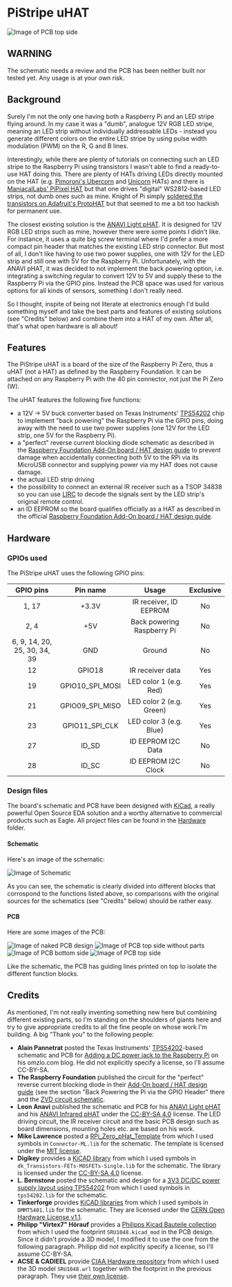 # PiStripe uHAT

![Image of PCB top side](Hardware/PiStripe_uHAT-PCB-Top.png)

## WARNING

The schematic needs a review and the PCB has been neither built nor tested yet. Any usage is at your own risk.

## Background

Surely I'm not the only one having both a Raspberry Pi and an LED stripe flying around. In my case it was a "dumb", analogue 12V RGB LED stripe, meaning an LED strip without individually addressable LEDs - instead you generate different colors on the entire LED stripe by using pulse width modulation (PWM) on the R, G and B lines.

Interestingly, while there are plenty of tutorials on connecting such an LED stripe to the Raspberry Pi using transistors I wasn't able to find a ready-to-use HAT doing this. There are plenty of HATs driving LEDs directly mounted on the HAT (e.g. [Pimoroni's Ubercorn](https://shop.pimoroni.com/products/ubercorn) and [Unicorn](https://shop.pimoroni.com/products/unicorn-hat) HATs) and
there is [ManiacalLabs' PiPixel HAT](https://www.tindie.com/products/ManiacalLabs/pipixel-raspberry-pi-led-strip-hat/) but that one drives "digital" WS2812-based LED strips, not dumb ones such as mine. Knight of Pi simply [soldered the transistors on Adafruit's ProtoHAT](http://www.knight-of-pi.org/color-mixer-control-a-rgb-led-strip-with-the-raspberry-pi-and-the-n-channel-mosfet-irlb8721/)
but that seemed to me a bit too hackish for permanent use.

The closest existing solution is the [ANAVI Light pHAT](https://www.crowdsupply.com/anavi-technology/light-phat). It is designed for 12V RGB LED strips such as mine, however there were some points I didn't like. For instance, it uses a quite big screw terminal
where I'd prefer a more compact pin header that matches the existing LED strip connector. But most of all, I don't like having to use two power supplies, one with 12V for the LED strip and still one with 5V for the Raspberry Pi. Unfortunately, with the ANAVI pHAT, it was decided to not implement the back powering option, i.e. integrating a switching regular to convert 12V to 5V and supply these to the Raspberry Pi via the GPIO pins. Instead the PCB space was used for various options for all kinds of sensors,
something I don't really need.

So I thought, inspite of being not literate at electronics enough I'd build something myself and take the best parts and features of existing solutions (see "Credits" below) and combine them into a HAT of my own. After all, that's what open hardware is all about!

## Features

The PiStripe uHAT is a board of the size of the Raspberry Pi Zero, thus a uHAT (not a HAT) as defined by the Raspberry Foundation. It can be attached on any Raspberry Pi with the 40 pin connector, not just the Pi Zero (W).

The uHAT features the following five functions:

- a 12V -> 5V buck converter based on Texas Instruments' [TPS54202](http://www.ti.com/lit/ds/symlink/tps54202.pdf) chip to implement "back powering" the Raspberry Pi via the GPIO pins, doing away with the need to use two power supplies (one 12V for the LED strip, one 5V for the Raspberry Pi).
- a "perfect" reverse current blocking diode schematic as described in the
  [Raspberry Foundation Add-On board / HAT design guide](https://github.com/raspberrypi/hats/blob/master/designguide.md) to prevent damage when accidentally connecting both 5V to the RPi via its MicroUSB connector and supplying power via my HAT does
  not cause damage.
- the actual LED strip driving
- the possibility to connect an external IR receiver such as a TSOP 34838 so you can use [LIRC](http://lirc.org/) to decode the signals sent by the LED strip's original remote control.
- an ID EEPROM so the board qualifies officially as a HAT as described in the official [Raspberry Foundation Add-On board / HAT design guide](https://github.com/raspberrypi/hats/blob/master/designguide.md).

## Hardware

### GPIOs used

The PiStripe uHAT uses the following GPIO pins:

|          GPIO pins           |    Pin name     |            Usage           | Exclusive |
| :--------------------------: | :-------------: | :------------------------: | :-------: |
|              1, 17           |      +3.3V      |   IR receiver, ID EEPROM   |    No     |
|              2, 4            |       +5V       | Back powering Raspberry Pi |    No     |
| 6, 9, 14, 20, 25, 30, 34, 39 |       GND       |           Ground           |    No     |
|               12             |      GPIO18     |      IR receiver data      |    Yes    |
|               19             | GPIO10_SPI_MOSI |   LED color 1 (e.g. Red)   |    Yes    |
|               21             | GPIO09_SPI_MISO |  LED color 2 (e.g. Green)  |    Yes    |
|               23             | GPIO11_SPI_CLK  |   LED color 3 (e.g. Blue)  |    Yes    |
|               27             |      ID_SD      |     ID EEPROM I2C Data     |    No     |
|               28             |      ID_SC      |     ID EEPROM I2C Clock    |    No     |


### Design files

The board's schematic and PCB have been designed with [KiCad](http://www.kicad-pcb.org), a really powerful Open Source EDA solution and a worthy alternative to commercial products such as Eagle. All project files can be found in the [Hardware](Hardware/) folder.

#### Schematic

Here's an image of the schematic:

![Image of Schematic](Hardware/PiStripe_uHAT-Schematic.png)

As you can see, the schematic is clearly divided into different blocks that corrospond to the functions listed above, so comparisons with the original sources for the schematics (see "Credits" below) should be rather easy.

#### PCB

Here are some images of the PCB:

![Image of naked PCB design](Hardware/PiStripe_uHAT-PCB-Design.png)
![Image of PCB top side without parts](Hardware/PiStripe_uHAT-Board-PCB-NoParts.png)
![Image of PCB bottom side](Hardware/PiStripe_uHAT-PCB-Bottom.png)
![Image of PCB top side](Hardware/PiStripe_uHAT-PCB-Top.png)

Like the schematic, the PCB has guiding lines printed on top to isolate the different function blocks.

## Credits

As mentioned, I'm not really inventing something new here but combining different existing parts, so I'm standing on the shoulders of giants here and try to give appropriate credits to all the fine people on whose work I'm building. A big "Thank you" to the following people:

- **Alain Pannetrat** posted the Texas Instruments' [TPS54202](http://www.ti.com/lit/ds/symlink/tps54202.pdf)-based schematic and PCB for [Adding a DC power jack to the Raspberry Pi](https://www.omzlo.com/articles/adding-a-dc-power-jack-to-the-raspberry-pi-v2) on his omzlo.com blog. He did not explicitly specify a license, so I'll assume CC-BY-SA.
- **The Raspberry Foundation** published the circuit for the "perfect" reverse current blocking diode in their [Add-On board / HAT design guide](https://github.com/raspberrypi/hats/blob/master/designguide.md) (see the section "Back Powering the Pi via the GPIO Header" there and the [ZVD circuit schematic](https://github.com/raspberrypi/hats/blob/master/zvd-circuit.png).
- **Leon Anavi** published the schematic and PCB for his [ANAVI Light pHAT](https://www.crowdsupply.com/anavi-technology/light-phat) and his [ANAVI Infrared pHAT](https://www.crowdsupply.com/anavi-technology/infrared-phat) under the [CC-BY-SA 4.0](https://creativecommons.org/licenses/by-sa/4.0/) license. The LED driving circuit, the IR receiver circuit and the basic PCB design such as board dimensions, mounting holes etc. are based on his work.
- **Mike Lawrence** posted a [RPi_Zero_pHat_Template](https://github.com/mikelawrence/RPi_Zero_pHat_Template) from which I used symbols in ``Connector-ML.lib`` for the schematic. The template is licensed under the [MIT license](https://github.com/mikelawrence/RPi_Zero_pHat_Template/blob/master/LICENSE).
- **Digikey** provides a [KiCAD library](https://github.com/digikey/digikey-kicad-library) from which I used symbols in ``dk_Transistors-FETs-MOSFETs-Single.lib`` for the schematic. The library is licensed under the [CC-BY-SA 4.0](https://github.com/digikey/digikey-kicad-library/blob/master/LICENSE.md) license.
- **L. Bernstone** posted the schematic and design for a [3V3 DC/DC power supply layout using TPS54202](https://github.com/lbernstone/TPS54202/) from which I used symbols in ``tps54202.lib`` for the schematic.
- **Tinkerforge** provides [KiCAD libraries](https://github.com/Tinkerforge/kicad-libraries) from which I used symbols in ``DMMT5401.lib`` for the schematic. They are licensed under the [CERN Open Hardware License v1.1](https://github.com/Tinkerforge/kicad-libraries/blob/master/LICENSE.txt).
- **Philipp "Virtex7" Hörauf** provides a [Philipps Kicad Bauteile collection](https://github.com/Virtex7/PhilippsKicadBauteile/) from which I used the footprint ``SRU1048.kicad_mod`` in the PCB design. Since it didn't provide a 3D model, I modified it to use the one from the following paragraph. Philipp did not explicitly specify a license, so I'll assume CC-BY-SA.
- **ACSE & CADIEEL** provide [CIAA Hardware repository](https://github.com/ciaa/Hardware) from which I used the 3D model ``SRU1048.wrl`` together with the footprint in the previous paragraph. They use [their own license](https://github.com/ciaa/Hardware/blob/master/LICENSE).
